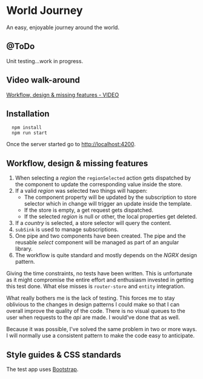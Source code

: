 # World Journey

An easy, enjoyable journey around the world.

## @ToDo

Unit testing...work in progress.

## Video walk-around

[Workflow, design & missing features - VIDEO](https://youtu.be/YvPZfkTcZnE)

## Installation

```
  npm install
  npm run start
```

Once the server started go to [http://localhost:4200](http://localhost:4200).

## Workflow, design & missing features

1. When selecting a _region_ the `regionSelected` action gets dispatched by the component to update the corresponding value inside the store.
1. If a valid _region_ was selected two things will happen:
     - The component property will be updated by the subscription to store selector which in change 
     will trigger an update inside the template.
     - If the store is empty, a get request gets dispatched.
     - If the selected _region_ is null or other, the local properties get deleted.
1. If a _country_ is selected, a store selector will query the content.
1. `subSink` is used to manage subscriptions.
1. One pipe and two components have been created. The pipe and the reusable _select_ component will be managed 
   as part of an angular library.
1. The workflow is quite standard and mostly depends on the _NGRX_ design pattern.

Giving the time constraints, no tests have been written. This is unfortunate as it might compromise the entire 
effort and enthusiasm invested in getting this test done.
What else misses is `router-store` and `entity` integration.

What really bothers me is the lack of testing. This forces me to stay oblivious to the changes in design patterns 
I could make so that I can overall improve the quality of the code.
There is no visual queues to the user when requests to the _api_ are made. I would've done that as well.

Because it was possible, I've solved the same problem in two or more ways. I will normally use a consistent pattern 
to make the code easy to anticipate.



## Style guides & CSS standards

The test app uses [Bootstrap](https://getbootstrap.com/).
